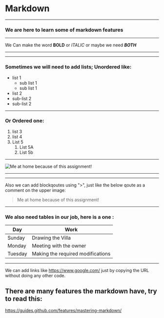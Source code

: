 # Markdown 
***
### We are here to learn some of markdown features
***
We Can make the word **BOLD** or *ITALIC* or maybe we need ***BOTH*** 
***
***
### Sometimes we will need to add lists; **Unordered** like:
* list 1 
  * sub list 1 
  * sub list 1
* list 2 
 * sub-list 2 
 * sub-list 2
 *** 
### Or **Ordered** one:
1. list 3 
1. list 4
1. List 5
   1. List 5A
   1. List 5b
***
![Me at home because of this assignment!](https://thumbs.dreamstime.com/b/sleepy-programmer-feeling-exhausted-office-tired-everything-upset-tired-programming-specialist-sitting-tired-86410340.jpg)
***
***
Also we can add blockqoutes using ">", just like the below qoute as a comment on the upper image:
> Me at home because of this assignment!
***
### We also need tables in our job, here is a one :

Day          | Work
------------ | -------------
Sunday       | Drawing the Villa
Monday       | Meeting with the owner
Tuesday | Making the required modifications

***
We can add links like https://www.google.com/ just by copying the URL without doing any other code.


## There are many features the markdown have, try to read this:
https://guides.github.com/features/mastering-markdown/














